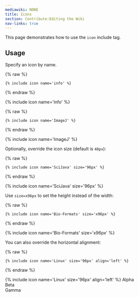 ```yaml
---
mediawiki: NONE
title: Icons
section: Contribute:Editing the Wiki
nav-links: true
---
```


This page demonstrates how to use the `icon` include tag.

## Usage

Specify an icon by name.

{% raw %}
```
{% include icon name='info' %}
```
{% endraw %}

{% include icon name='info' %}

{% raw %}
```
{% include icon name='ImageJ' %}
```
{% endraw %}

{% include icon name='ImageJ' %}

Optionally, override the icon size (default is `48px`):

{% raw %}
```
{% include icon name='SciJava' size='96px' %}
```
{% endraw %}

{% include icon name='SciJava' size='96px' %}

Use `size=x96px` to set the height instead of the width:

{% raw %}
```
{% include icon name='Bio-Formats' size='x96px' %}
```
{% endraw %}

{% include icon name='Bio-Formats' size='x96px' %}

You can also override the horizontal alignment:

{% raw %}
```
{% include icon name='Linux' size='96px' align='left' %}
```
{% endraw %}

{% include icon name='Linux' size='96px' align='left' %}
Alpha  
Beta  
Gamma
